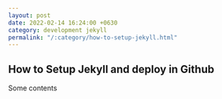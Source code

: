 ```yaml
---
layout: post
date: 2022-02-14 16:24:00 +0630
category: development jekyll
permalink: "/:category/how-to-setup-jekyll.html"
---
```

## How to Setup Jekyll and deploy in Github
Some contents